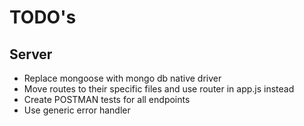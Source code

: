 # TODO's

## Server

* Replace mongoose with mongo db native driver
* Move routes to their specific files and use router in app.js instead
* Create POSTMAN tests for all endpoints
* Use generic error handler